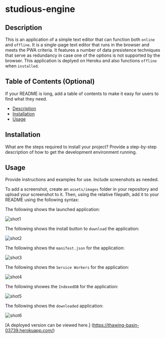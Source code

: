 # studious-engine


## Description

This is an application of a simple text editor that can function both `online` and `offline`. It is a single-page text editor that runs in the browser and meets the PWA criteria. It features a number of data presistence techniques that serve as redundancy in case one of the options is not supported by the browser. This application is deplyed on Heroku and also functions `offline` when `installed`.  

## Table of Contents (Optional)

If your README is long, add a table of contents to make it easy for users to find what they need.

- [Description](#description)
- [Installation](#installation)
- [Usage](#usage)

## Installation

What are the steps required to install your project? Provide a step-by-step description of how to get the development environment running.

## Usage

Provide instructions and examples for use. Include screenshots as needed.

To add a screenshot, create an `assets/images` folder in your repository and upload your screenshot to it. Then, using the relative filepath, add it to your README using the following syntax:

The following shows the launched application:

![shot1](https://user-images.githubusercontent.com/115522524/213817290-4a4a1e82-aa1f-40ae-ad81-5c20cfd07b64.png)

The following shows the install button to `download` the application:

![shot2](https://user-images.githubusercontent.com/115522524/213817306-f5091e2f-5ef4-40a4-b1fc-c333105fe6bc.png)

The following shows the `manifest.json` for the application:

![shot3](https://user-images.githubusercontent.com/115522524/213817313-70e6dfc5-5c2c-4b0d-813d-18690a636d1b.png)

The following shows the `Service Workers` for the application:

![shot4](https://user-images.githubusercontent.com/115522524/213817327-061d7685-0c73-4f57-a7a2-0412538326f3.png)

The following showes the `IndexedDB` for the application:

![shot5](https://user-images.githubusercontent.com/115522524/213817336-e92524d4-8bd1-43c2-9d81-0433c5cc93d9.png)

The following shows the `downloaded` application:

![shot6](https://user-images.githubusercontent.com/115522524/213817341-84800e37-e091-4aea-8fea-1c10687ccfba.png)

[A deployed version can be viewed here.] (https://thawing-basin-03739.herokuapp.com/)




